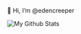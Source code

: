 👋 Hi, I’m @edencreeper

![My Github Stats](https://github-readme-stats.vercel.app/api?username=edencreeper&show_icons=true&title_color=fff&icon_color=79ff97&text_color=9f9f9f&bg_color=151515)

<!---
edencreeper/edencreeper is a ✨ special ✨ repository because its `README.md` (this file) appears on your GitHub profile.
You can click the Preview link to take a look at your changes.
--->
